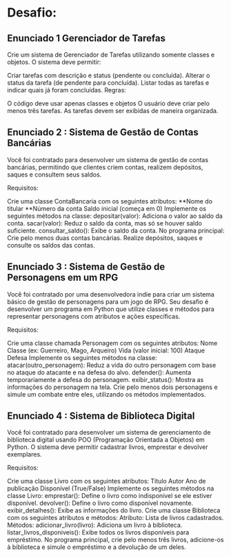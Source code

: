 # Desafio:

## Enunciado 1 Gerenciador de Tarefas

Crie um sistema de Gerenciador de Tarefas utilizando somente classes e objetos. O sistema deve permitir:

Criar tarefas com descrição e status (pendente ou concluída).
Alterar o status da tarefa (de pendente para concluída).
Listar todas as tarefas e indicar quais já foram concluídas.
Regras:

O código deve usar apenas classes e objetos
O usuário deve criar pelo menos três tarefas.
As tarefas devem ser exibidas de maneira organizada.

## Enunciado 2 : Sistema de Gestão de Contas Bancárias

Você foi contratado para desenvolver um sistema de gestão de contas bancárias, permitindo que clientes criem contas, realizem depósitos, saques e consultem seus saldos.

Requisitos:

Crie uma classe ContaBancaria com os seguintes atributos:
**Nome do titular
**Número da conta
Saldo inicial (começa em 0)
Implemente os seguintes métodos na classe:
depositar(valor): Adiciona o valor ao saldo da conta.
sacar(valor): Reduz o saldo da conta, mas só se houver saldo suficiente.
consultar_saldo(): Exibe o saldo da conta.
No programa principal:
Crie pelo menos duas contas bancárias.
Realize depósitos, saques e consulte os saldos das contas.

## Enunciado 3 : Sistema de Gestão de Personagens em um RPG

Você foi contratado por uma desenvolvedora indie para criar um sistema básico de gestão de personagens para um jogo de RPG. Seu desafio é desenvolver um programa em Python que utilize classes e métodos para representar personagens com atributos e ações específicas.

Requisitos:

Crie uma classe chamada Personagem com os seguintes atributos:
Nome
Classe (ex: Guerreiro, Mago, Arqueiro)
Vida (valor inicial: 100)
Ataque
Defesa
Implemente os seguintes métodos na classe:
atacar(outro_personagem): Reduz a vida do outro personagem com base no ataque do atacante e na defesa do alvo.
defender(): Aumenta temporariamente a defesa do personagem.
exibir_status(): Mostra as informações do personagem na tela.
Crie pelo menos dois personagens e simule um combate entre eles, utilizando os métodos implementados.

## Enunciado 4 : Sistema de Biblioteca Digital

Você foi contratado para desenvolver um sistema de gerenciamento de biblioteca digital usando POO (Programação Orientada a Objetos) em Python. O sistema deve permitir cadastrar livros, emprestar e devolver exemplares.

Requisitos:

Crie uma classe Livro com os seguintes atributos:
Título
Autor
Ano de publicação
Disponível (True/False)
Implemente os seguintes métodos na classe Livro:
emprestar(): Define o livro como indisponível se ele estiver disponível.
devolver(): Define o livro como disponível novamente.
exibir_detalhes(): Exibe as informações do livro.
Crie uma classe Biblioteca com os seguintes atributos e métodos:
Atributo: Lista de livros cadastrados.
Métodos:
adicionar_livro(livro): Adiciona um livro à biblioteca.
listar_livros_disponiveis(): Exibe todos os livros disponíveis para empréstimo.
No programa principal, crie pelo menos três livros, adicione-os à biblioteca e simule o empréstimo e a devolução de um deles.
